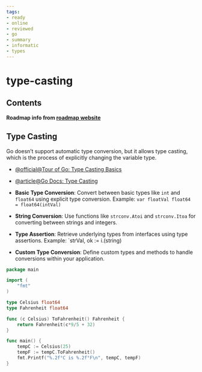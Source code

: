 ```yaml
---
tags:
- ready
- online
- reviewed
- go
- summary
- informatic
- types
---
```


# type-casting

## Contents

__Roadmap info from [roadmap website](https://roadmap.sh/golang/go-basics/type-casting)__

## Type Casting

Go doesn’t support automatic type conversion, but it allows type casting, which is the process of explicitly changing the variable type. 

- [@official@Tour of Go: Type Casting Basics](https://go.dev/tour/basics/13)
- [@article@Go Docs: Type Casting](https://golangdocs.com/type-casting-in-golang)

- **Basic Type Conversion**: Convert between basic types like `int` and `float64` using explicit type conversion. Example: `var floatVal float64 = float64(intVal)`
- **String Conversion**: Use functions like `strconv.Atoi` and `strconv.Itoa` for converting between strings and integers.
- **Type Assertion**: Retrieve underlying types from interfaces using type assertions. Example: `strVal, ok := i.(string)
- **Custom Type Conversion**: Define custom types and methods to handle conversions within your application.
```go
package main

import (
    "fmt"
)

type Celsius float64
type Fahrenheit float64

func (c Celsius) ToFahrenheit() Fahrenheit {
    return Fahrenheit(c*9/5 + 32)
}

func main() {
    tempC := Celsius(25)
    tempF := tempC.ToFahrenheit()
    fmt.Printf("%.2f°C is %.2f°F\n", tempC, tempF)
}
```